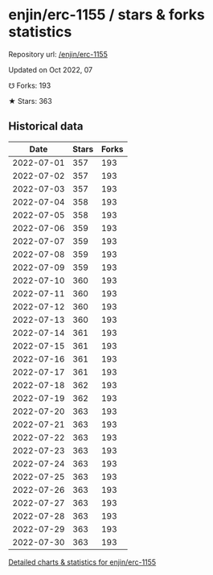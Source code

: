 # enjin/erc-1155 / stars & forks statistics

Repository url: [/enjin/erc-1155](https://github.com/enjin/erc-1155)

Updated on Oct 2022, 07

☋ Forks: 193

★ Stars: 363

## Historical data
| Date | Stars | Forks |
|------|-------|-------|
| 2022-07-01 | 357 | 193 | 
| 2022-07-02 | 357 | 193 | 
| 2022-07-03 | 357 | 193 | 
| 2022-07-04 | 358 | 193 | 
| 2022-07-05 | 358 | 193 | 
| 2022-07-06 | 359 | 193 | 
| 2022-07-07 | 359 | 193 | 
| 2022-07-08 | 359 | 193 | 
| 2022-07-09 | 359 | 193 | 
| 2022-07-10 | 360 | 193 | 
| 2022-07-11 | 360 | 193 | 
| 2022-07-12 | 360 | 193 | 
| 2022-07-13 | 360 | 193 | 
| 2022-07-14 | 361 | 193 | 
| 2022-07-15 | 361 | 193 | 
| 2022-07-16 | 361 | 193 | 
| 2022-07-17 | 361 | 193 | 
| 2022-07-18 | 362 | 193 | 
| 2022-07-19 | 362 | 193 | 
| 2022-07-20 | 363 | 193 | 
| 2022-07-21 | 363 | 193 | 
| 2022-07-22 | 363 | 193 | 
| 2022-07-23 | 363 | 193 | 
| 2022-07-24 | 363 | 193 | 
| 2022-07-25 | 363 | 193 | 
| 2022-07-26 | 363 | 193 | 
| 2022-07-27 | 363 | 193 | 
| 2022-07-28 | 363 | 193 | 
| 2022-07-29 | 363 | 193 | 
| 2022-07-30 | 363 | 193 | 


[Detailed charts & statistics for enjin/erc-1155](https://reviewgithub.com/rep/enjin/erc-1155)
